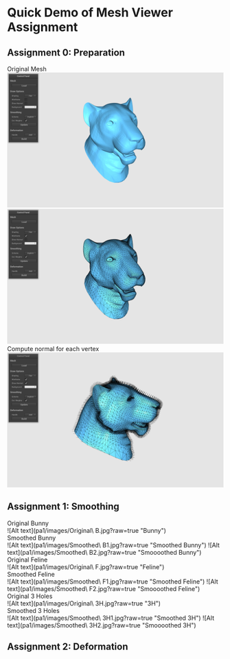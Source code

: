 # Quick Demo of Mesh Viewer Assignment

## Assignment 0: Preparation
Original Mesh </br>
![Alt text](https://github.com/PeePeeDante/COMP5411-Advanced-Computer-Graphics/blob/main/pa1/images/Lion.png) </br>
![Alt text](https://github.com/PeePeeDante/COMP5411-Advanced-Computer-Graphics/blob/main/pa1/images/Lion%20Mesh.png) </br>
Compute normal for each vertex </br>
![Alt text](https://github.com/PeePeeDante/COMP5411-Advanced-Computer-Graphics/blob/main/pa1/images/Lion%20Mesh%20Normal.png) </br>


## Assignment 1: Smoothing
Original Bunny </br>
![Alt text](pa1/images/Original\ B.jpg?raw=true "Bunny") </br>
Smoothed Bunny </br>
![Alt text](pa1/images/Smoothed\ B1.jpg?raw=true "Smoothed Bunny")
![Alt text](pa1/images/Smoothed\ B2.jpg?raw=true "Smoooothed Bunny") </br>
Original Feline </br>
![Alt text](pa1/images/Original\ F.jpg?raw=true "Feline") </br>
Smoothed Feline </br>
![Alt text](pa1/images/Smoothed\ F1.jpg?raw=true "Smoothed Feline")
![Alt text](pa1/images/Smoothed\ F2.jpg?raw=true "Smoooothed Feline") </br>
Original 3 Holes </br>
![Alt text](pa1/images/Original\ 3H.jpg?raw=true "3H") </br>
Smoothed 3 Holes </br>
![Alt text](pa1/images/Smoothed\ 3H1.jpg?raw=true "Smoothed 3H")
![Alt text](pa1/images/Smoothed\ 3H2.jpg?raw=true "Smoooothed 3H") </br>


## Assignment 2: Deformation
